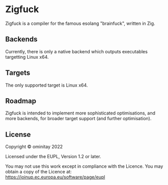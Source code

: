 # Zigfuck

Zigfuck is a compiler for the famous esolang "brainfuck", written in Zig. 

## Backends

Currently, there is only a native backend which outputs executables targetting Linux x64.

## Targets

The only supported target is Linux x64. 

## Roadmap

Zigfuck is intended to implement more sophisticated optimisations, and more backends, for broader target support (and further optimisation).

## License

Copyright © ominitay 2022

Licensed under the EUPL, Version 1.2 or later.

You may not use this work except in compliance with the Licence.
You may obtain a copy of the Licence at: <https://joinup.ec.europa.eu/software/page/eupl>
